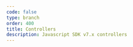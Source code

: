 ```yaml
---
code: false
type: branch
order: 400
title: Controllers
description: Javascript SDK v7.x controllers
---
```


<RedirectToFirstChild />
